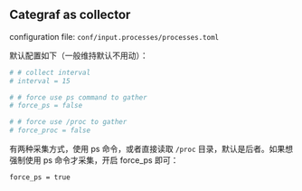 ## Categraf as collector

configuration file: `conf/input.processes/processes.toml`

默认配置如下（一般维持默认不用动）：

```toml
# # collect interval
# interval = 15

# # force use ps command to gather
# force_ps = false

# # force use /proc to gather
# force_proc = false
```

有两种采集方式，使用 ps 命令，或者直接读取 `/proc` 目录，默认是后者。如果想强制使用 ps 命令才采集，开启 force_ps 即可：

```
force_ps = true
```
